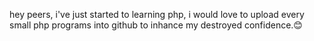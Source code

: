 hey peers,
i've just started to learning php, 
i would love to upload every small php programs into github to inhance my destroyed confidence.😊

